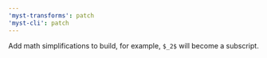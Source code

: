```yaml
---
'myst-transforms': patch
'myst-cli': patch
---
```


Add math simplifications to build, for example, `$_2$` will become a subscript.
